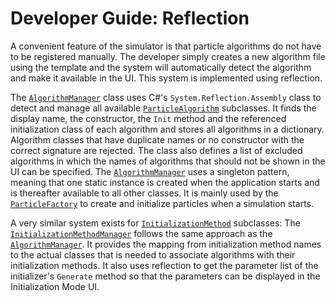 # Developer Guide: Reflection

A convenient feature of the simulator is that particle algorithms do not have to be registered manually.
The developer simply creates a new algorithm file using the template and the system will automatically detect the algorithm and make it available in the UI.
This system is implemented using reflection.

The [`AlgorithmManager`][1] class uses C#'s `System.Reflection.Assembly` class to detect and manage all available [`ParticleAlgorithm`][2] subclasses.
It finds the display name, the constructor, the `Init` method and the referenced initialization class of each algorithm and stores all algorithms in a dictionary.
Algorithm classes that have duplicate names or no constructor with the correct signature are rejected.
The class also defines a list of excluded algorithms in which the names of algorithms that should not be shown in the UI can be specified.
The [`AlgorithmManager`][1] uses a singleton pattern, meaning that one static instance is created when the application starts and is thereafter available to all other classes.
It is mainly used by the [`ParticleFactory`][3] to create and initialize particles when a simulation starts.

A very similar system exists for [`InitializationMethod`][5] subclasses: The [`InitializationMethodManager`][4] follows the same approach as the [`AlgorithmManager`][1].
It provides the mapping from initialization method names to the actual classes that is needed to associate algorithms with their initialization methods.
It also uses reflection to get the parameter list of the initializer's `Generate` method so that the parameters can be displayed in the Initialization Mode UI.



[1]: xref:AS2.AlgorithmManager
[2]: xref:AS2.Sim.ParticleAlgorithm
[3]: xref:AS2.Sim.ParticleFactory
[4]: xref:AS2.InitializationMethodManager
[5]: xref:AS2.InitializationMethod

